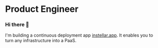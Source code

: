 
# Product Engineer 

### Hi there 👋

I'm building a continuous deployment app [instellar.app](https://instellar.app). It enables you to turn any infrastructure into a PaaS.

